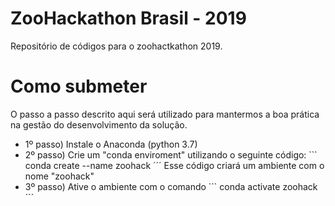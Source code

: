 # ZooHackathon Brasil - 2019

Repositório de códigos para o zoohactkathon 2019.

# Como submeter

O passo a passo descrito aqui será utilizado para mantermos a boa prática na gestão do desenvolvimento da solução.

- 1º passo) Instale o Anaconda (python 3.7)
- 2º passo) Crie um "conda enviroment" utilizando o seguinte código: ``` conda create --name zoohack ´´´
Esse código criará um ambiente com o nome "zoohack"
- 3º passo) Ative o ambiente com o comando ``` conda activate zoohack ´´´

